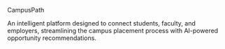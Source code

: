 CampusPath

An intelligent platform designed to connect students, faculty, and employers, streamlining the campus placement process with AI-powered opportunity recommendations.

